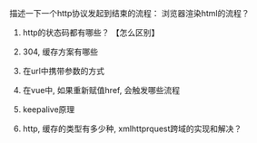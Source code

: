 描述一下一个http协议发起到结束的流程：
浏览器渲染html的流程？

1. http的状态码都有哪些？
【怎么区别】

2. 304, 缓存方案有哪些

4. 在url中携带参数的方式

3. 在vue中, 如果重新赋值href, 会触发哪些流程

5. keepalive原理

7. http, 缓存的类型有多少种, xmlhttprquest跨域的实现和解决？